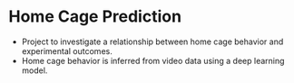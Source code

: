 # Home Cage Prediction
- Project to investigate a relationship between home cage behavior and experimental outcomes.
- Home cage behavior is inferred from video data using a deep learning model.
